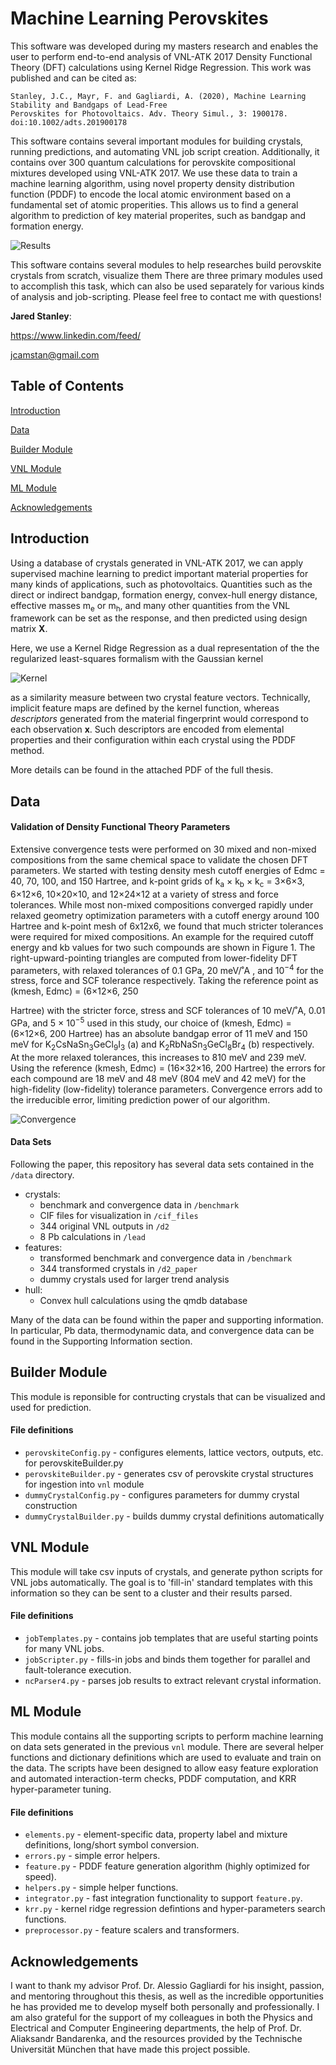 # Machine Learning Perovskites

This software was developed during my masters research and enables the user to perform end-to-end analysis of VNL-ATK 2017 Density Functional Theory (DFT) calculations using Kernel Ridge Regression. This work was published and can be cited as:

```
Stanley, J.C., Mayr, F. and Gagliardi, A. (2020), Machine Learning Stability and Bandgaps of Lead‐Free 
Perovskites for Photovoltaics. Adv. Theory Simul., 3: 1900178. doi:10.1002/adts.201900178
```

This software contains several important modules for building crystals, running predictions, and automating VNL job script creation. Additionally, it contains over 300 quantum calculations for perovskite compositional mixtures developed using VNL-ATK 2017. We use these data to train a machine learning algorithm, using novel property density distribution function (PDDF) to encode the local atomic environment based on a fundamental set of atomic properities. This allows us to find a general algorithm to prediction of key material properites, such as bandgap and formation energy. 

![Results](https://github.com/jstanai/Machine-Learning-Perovskite-Properties-for-Photovoltaics/blob/master/images/Results.jpg "Key Results")

This software contains several modules to help researches build perovskite crystals from scratch, visualize them
There are three primary modules used to accomplish this task, which can also be used separately for various kinds of analysis and job-scripting. Please feel free to contact me with questions!

**Jared Stanley**:

https://www.linkedin.com/feed/

jcamstan@gmail.com

## Table of Contents
[Introduction](#introduction)

[Data](#data)

[Builder Module](#builder-module)

[VNL Module](#vnl-module)

[ML Module](#ml-module)

[Acknowledgements](#acknowledgements)


## Introduction

Using a database of crystals generated in VNL-ATK 2017, we can apply supervised machine learning to predict important material properties for many kinds of applications, such as photovoltaics. Quantities such as the direct or indirect bandgap, formation energy, convex-hull energy distance, effective masses m<sub>e</sub> or m<sub>h</sub>, and many other quantities from the VNL framework can be set as the response, and then predicted using design matrix **X**.

Here, we use a Kernel Ridge Regression as a dual representation of the the regularized least-squares formalism with the Gaussian kernel

![Kernel](https://github.com/jstanai/Machine-Learning-Perovskite-Properties-for-Photovoltaics/blob/master/images/GaussianKernel.png "Gaussian Kernel")

as a similarity measure between two crystal feature vectors. Technically, implicit feature maps are defined by the kernel function, whereas *descriptors* generated from the material fingerprint would correspond to each observation **x**. Such descriptors are encoded from elemental properties and their configuration within each crystal using the PDDF method. 

More details can be found in the attached PDF of the full thesis.

## Data
#### Validation of Density Functional Theory Parameters

Extensive convergence tests were performed on 30 mixed and non-mixed compositions from
the same chemical space to validate the chosen DFT parameters. We started with testing
density mesh cutoff energies of Edmc = 40, 70, 100, and 150 Hartree, and k-point grids of
k<sub>a</sub> × k<sub>b</sub> × k<sub>c</sub> = 3×6×3, 6×12×6, 10×20×10, and 12×24×12 at a variety of stress and force
tolerances. While most non-mixed compositions converged rapidly under relaxed geometry optimization parameters with a cutoff energy around 100 Hartree and k-point mesh of
6x12x6, we found that much stricter tolerances were required for mixed compositions.
An example for the required cutoff energy and kb values for two such compounds are shown
in Figure 1. The right-upward-pointing triangles are computed from lower-fidelity DFT
parameters, with relaxed tolerances of 0.1 GPa, 20 meV/˚A , and 10<sup>−4</sup>
for the stress, force
and SCF tolerance respectively. Taking the reference point as (kmesh, Edmc) = (6×12×6, 250

Hartree) with the stricter force, stress and SCF tolerances of 10 meV/˚A, 0.01 GPa, and 5 ×
10<sup>−5</sup> used in this study, our choice of (kmesh, Edmc) = (6×12×6, 200 Hartree) has an absolute
bandgap error of 11 meV and 150 meV for K<sub>2</sub>CsNaSn<sub>3</sub>GeCl<sub>9</sub>I<sub>3</sub> (a) and K<sub>2</sub>RbNaSn<sub>3</sub>GeCl<sub>8</sub>Br<sub>4</sub>
(b) respectively. At the more relaxed tolerances, this increases to 810 meV and 239 meV.
Using the reference (kmesh, Edmc) = (16×32×16, 200 Hartree) the errors for each compound
are 18 meV and 48 meV (804 meV and 42 meV) for the high-fidelity (low-fidelity) tolerance
parameters. Convergence errors add to the irreducible error, limiting prediction power of
our algorithm.

![Convergence](https://github.com/jstanai/Machine-Learning-Perovskite-Properties-for-Photovoltaics/blob/master/images/Convergence.png "Convergence Testing")

#### Data Sets

Following the paper, this repository has several data sets contained in the `/data` directory. 

- crystals: 
  - benchmark and convergence data in `/benchmark`
  - CIF files for visualization in `/cif_files`
  - 344 original VNL outputs in `/d2`
  - 8 Pb calculations in `/lead`
- features:
  - transformed benchmark and convergence data in `/benchmark`
  - 344 transformed crystals in `/d2_paper`
  - dummy crystals used for larger trend analysis
- hull:
  - Convex hull calculations using the qmdb database

Many of the data can be found within the paper and supporting information. In particular, Pb data, thermodynamic data, and convergence data can be found in the Supporting Information section. 

## Builder Module

This module is reponsible for contructing crystals that can be visualized and used for prediction.

#### File definitions
- `perovskiteConfig.py` - configures elements, lattice vectors, outputs, etc. for perovskiteBuilder.py
- `perovskiteBuilder.py` - generates csv of perovskite crystal structures for ingestion into `vnl` module
- `dummyCrystalConfig.py` - configures parameters for dummy crystal construction
- `dummyCrystalBuilder.py` - builds dummy crystal definitions automatically

## VNL Module

This module will take csv inputs of crystals, and generate python scripts for VNL jobs automatically. The goal is to 'fill-in' standard templates with this information so they can be sent to a cluster and their results parsed. 

#### File definitions
- `jobTemplates.py` - contains job templates that are useful starting points for many VNL jobs. 
- `jobScripter.py` - fills-in jobs and binds them together for parallel and fault-tolerance execution.
- `ncParser4.py` - parses job results to extract relevant crystal information.

## ML Module

This module contains all the supporting scripts to perform machine learning on data sets generated in the previous `vnl` module. There are several helper functions and dictionary definitions which are used to evaluate and train on the data. The scripts have been designed to allow easy feature exploration and automated interaction-term checks, PDDF computation, and KRR hyper-parameter tuning. 

#### File definitions
- `elements.py` - element-specific data, property label and mixture definitions, long/short symbol conversion.
- `errors.py` - simple error helpers.
- `feature.py` - PDDF feature generation algorithm (highly optimized for speed).
- `helpers.py` - simple helper functions.
- `integrator.py` - fast integration functionality to support `feature.py`.
- `krr.py` - kernel ridge regression defintions and hyper-parameters search functions.
- `preprocessor.py` - feature scalers and transformers.

## Acknowledgements
I want to thank my advisor Prof. Dr. Alessio Gagliardi for his insight, passion, and
mentoring throughout this thesis, as well as the incredible opportunities he has
provided me to develop myself both personally and professionally. I am also
grateful for the support of my colleagues in both the Physics and Electrical and
Computer Engineering departments, the help of Prof. Dr. Aliaksandr Bandarenka,
and the resources provided by the Technische Universität München that have
made this project possible. 




